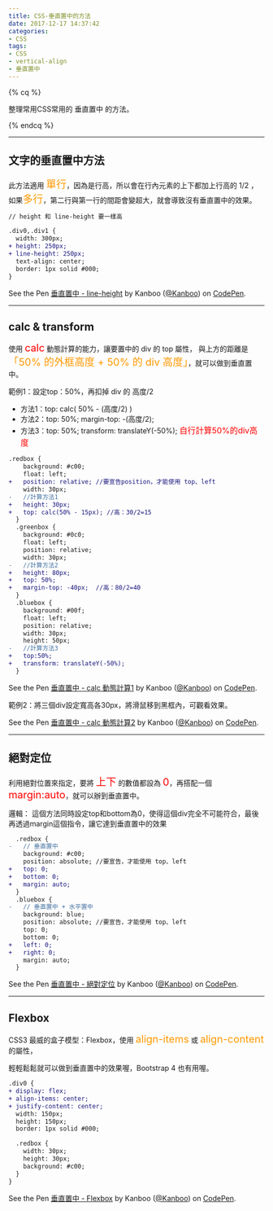 ```yaml
---
title: CSS-垂直置中的方法
date: 2017-12-17 14:37:42
categories: 
- CSS
tags:
- CSS
- vertical-align
- 垂直置中
---
```


{% cq %}

整理常用CSS常用的 <span id="inline-blue">垂直置中</span> 的方法。

{% endcq %}

<!-- more -->
***

## 文字的垂直置中方法

此方法適用 <font style="color:#f90;font-size:20px;">單行</font>，因為是行高，所以會在行內元素的上下都加上行高的 1/2 ，
如果<font style="color:#f90;font-size:20px;">多行</font>，第二行與第一行的間距會變超大，就會導致沒有垂直置中的效果。

``` diff
// height 和 line-height 要一樣高

.div0,.div1 {
  width: 300px;
+ height: 250px;
+ line-height: 250px;
  text-align: center;
  border: 1px solid #000;
}
```

<p data-height="326" data-theme-id="0" data-slug-hash="BJoMKJ" data-default-tab="result" data-user="Kanboo" data-embed-version="2" data-pen-title="垂直置中 - line-height" class="codepen">See the Pen <a href="https://codepen.io/Kanboo/pen/BJoMKJ/">垂直置中 - line-height</a> by Kanboo (<a href="https://codepen.io/Kanboo">@Kanboo</a>) on <a href="https://codepen.io">CodePen</a>.</p>
<script async src="https://production-assets.codepen.io/assets/embed/ei.js"></script>

***

## calc & transform

使用 <font style="color:red;font-size:20px;">calc</font> 動態計算的能力，讓要置中的 div 的 top 屬性，
與上方的距離是<font style="color:#f90;font-size:20px;">「50% 的外框高度 + 50% 的 div 高度」</font>，就可以做到垂直置中。

範例1：設定top：50%，再扣掉 div 的 高度/2
- 方法1：top: calc( 50% - (高度/2) )
- 方法2：top: 50%; margin-top: -(高度/2);
- 方法3：top: 50%; transform: translateY(-50%);  <font style="color:red;font-size:16px;"><i class="fa fa-thumbs-o-up" aria-hidden="true"></i>自行計算50%的div高度</font>

``` diff
.redbox {
    background: #c00;
    float: left;
+   position: relative; //要宣告position，才能使用 top、left
    width: 30px;
-   //計算方法1
+   height: 30px;
+   top: calc(50% - 15px); //高：30/2=15
  }
  .greenbox {
    background: #0c0;
    float: left;
    position: relative;
    width: 30px;
-   //計算方法2
+   height: 80px;
+   top: 50%;
+   margin-top: -40px;  //高：80/2=40
  }
  .bluebox {
    background: #00f;
    float: left;
    position: relative;
    width: 30px;
    height: 50px;
-   //計算方法3
+   top:50%;
+   transform: translateY(-50%);
  }
```

<p data-height="265" data-theme-id="0" data-slug-hash="ppjYBR" data-default-tab="result" data-user="Kanboo" data-embed-version="2" data-pen-title="垂直置中 - calc 動態計算1" class="codepen">See the Pen <a href="https://codepen.io/Kanboo/pen/ppjYBR/">垂直置中 - calc 動態計算1</a> by Kanboo (<a href="https://codepen.io/Kanboo">@Kanboo</a>) on <a href="https://codepen.io">CodePen</a>.</p>
<script async src="https://production-assets.codepen.io/assets/embed/ei.js"></script>

範例2：將三個div設定寬高各30px，將滑鼠移到黑框內，可觀看效果。

<p data-height="277" data-theme-id="0" data-slug-hash="xpwozp" data-default-tab="result" data-user="Kanboo" data-embed-version="2" data-pen-title="垂直置中 - calc 動態計算2" class="codepen">See the Pen <a href="https://codepen.io/Kanboo/pen/xpwozp/">垂直置中 - calc 動態計算2</a> by Kanboo (<a href="https://codepen.io/Kanboo">@Kanboo</a>) on <a href="https://codepen.io">CodePen</a>.</p>
<script async src="https://production-assets.codepen.io/assets/embed/ei.js"></script>

***

## 絕對定位

利用絕對位置來指定，要將 <font style="color:red;font-size:20px;">上下</font> 的數值都設為 <font style="color:red;font-size:20px;">0</font>，再搭配一個 <font style="color:red;font-size:20px;">margin:auto</font>，就可以辦到垂直置中。

<div class="note info">邏輯：
這個方法同時設定top和bottom為0，使得這個div完全不可能符合，最後再透過margin這個指令，讓它達到垂直置中的效果
</div>

``` diff
  .redbox {
-   // 垂直置中
    background: #c00;
    position: absolute; //要宣告，才能使用 top、left
+   top: 0;
+   bottom: 0;
+   margin: auto;
  }
  .bluebox {
-   // 垂直置中 + 水平置中
    background: blue;
    position: absolute; //要宣告，才能使用 top、left
    top: 0;
    bottom: 0;
+   left: 0;
+   right: 0;
    margin: auto;
  }

```
<p data-height="230" data-theme-id="0" data-slug-hash="baVzBM" data-default-tab="result" data-user="Kanboo" data-embed-version="2" data-pen-title="垂直置中 - 絕對定位" class="codepen">See the Pen <a href="https://codepen.io/Kanboo/pen/baVzBM/">垂直置中 - 絕對定位</a> by Kanboo (<a href="https://codepen.io/Kanboo">@Kanboo</a>) on <a href="https://codepen.io">CodePen</a>.</p>
<script async src="https://production-assets.codepen.io/assets/embed/ei.js"></script>

***

## Flexbox

CSS3 最威的盒子模型：Flexbox，使用 <font style="color:#f90;font-size:20px;">align-items</font> 或 <font style="color:#f90;font-size:20px;">align-content</font> 的屬性，

輕輕鬆鬆就可以做到垂直置中的效果喔，Bootstrap 4 也有用喔。

``` diff
.div0 {
+ display: flex;
+ align-items: center;
+ justify-content: center;
  width: 150px;
  height: 150px;
  border: 1px solid #000;

  .redbox {
    width: 30px;
    height: 30px;
    background: #c00;
  }
}
```

<p data-height="225" data-theme-id="0" data-slug-hash="Zvbger" data-default-tab="result" data-user="Kanboo" data-embed-version="2" data-pen-title="垂直置中 - Flexbox" class="codepen">See the Pen <a href="https://codepen.io/Kanboo/pen/Zvbger/">垂直置中 - Flexbox</a> by Kanboo (<a href="https://codepen.io/Kanboo">@Kanboo</a>) on <a href="https://codepen.io">CodePen</a>.</p>
<script async src="https://production-assets.codepen.io/assets/embed/ei.js"></script>